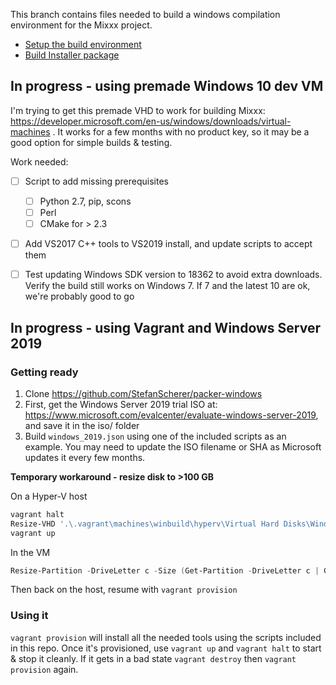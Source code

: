 
This branch contains files needed to build a windows compilation environment for the Mixxx project.

* [Setup the build environment](http://www.mixxx.org/wiki/doku.php/compiling_on_windows)
* [Build Installer package](http://www.mixxx.org/wiki/doku.php/build_windows_installer)



## In progress - using premade Windows 10 dev VM

I'm trying to get this premade VHD to work for building Mixxx: https://developer.microsoft.com/en-us/windows/downloads/virtual-machines . It works for a few months with no product key, so it may be a good option for simple builds & testing.

Work needed:

- [ ] Script to add missing prerequisites
  - [ ] Python 2.7, pip, scons
  - [ ] Perl
  - [ ] CMake for > 2.3
- [ ] Add VS2017 C++ tools to VS2019 install, and update scripts to accept them
- [ ] Test updating Windows SDK version to 18362 to avoid extra downloads. Verify the build still works on Windows 7. If 7 and the latest 10 are ok, we're probably good to go


## In progress - using Vagrant and Windows Server 2019

### Getting ready

1. Clone https://github.com/StefanScherer/packer-windows
1. First, get the Windows Server 2019 trial ISO at: https://www.microsoft.com/evalcenter/evaluate-windows-server-2019, and save it in the iso/ folder
1. Build `windows_2019.json` using one of the included scripts as an example. You may need to update the ISO filename or SHA as Microsoft updates it every few months.

**Temporary workaround - resize disk to >100 GB**

On a Hyper-V host

```powershell
vagrant halt
Resize-VHD '.\.vagrant\machines\winbuild\hyperv\Virtual Hard Disks\WindowsServer2019.vhdx' -SizeBytes 160Gb
vagrant up
```

In the VM

```powershell
Resize-Partition -DriveLetter c -Size (Get-Partition -DriveLetter c | Get-PartitionSupportedSize).SizeMax
```

Then back on the host, resume with `vagrant provision`

### Using it

`vagrant provision` will install all the needed tools using the scripts included in this repo. Once it's provisioned, use `vagrant up` and `vagrant halt` to start & stop it cleanly. If it gets in a bad state `vagrant destroy` then `vagrant provision` again.
